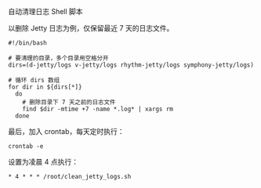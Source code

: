 自动清理日志 Shell 脚本

以删除 Jetty 日志为例，仅保留最近 7 天的日志文件。


```
#!/bin/bash
  
# 要清理的目录，多个目录用空格分开
dirs=(d-jetty/logs v-jetty/logs rhythm-jetty/logs symphony-jetty/logs) 
  
# 循环 dirs 数组
for dir in ${dirs[*]}
  do
    # 删除目录下 7 天之前的日志文件
    find $dir -mtime +7 -name *.log* | xargs rm
  done
```

最后，加入 crontab，每天定时执行：

```
crontab -e
```

设置为凌晨 4 点执行：

```
* 4 * * * /root/clean_jetty_logs.sh
```


